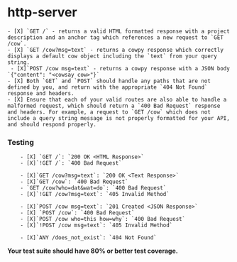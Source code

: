 # http-server
    - [X] `GET /` - returns a valid HTML formatted response with a project description and an anchor tag which references a new request to `GET /cow`.
    - [X] `GET /cow?msg=text` - returns a cowpy response which correctly displays a default cow object including the `text` from your query string.
     - [X]`POST /cow msg=text` - returns a cowpy response with a JSON body `{"content": "<cowsay cow>"}`
    - [X] Both `GET` and `POST` should handle any paths that are not defined by you, and return with the appropriate `404 Not Found` response and headers.
    - [X] Ensure that each of your valid routes are also able to handle a malformed request, which should return a `400 Bad Request` response and headers. For example, a request to `GET /cow` which does not include a query string message is not properly formatted for your API, and should respond properly.
### Testing
        - [X] `GET /`: `200 OK <HTML Response>`
        - [X]`!GET /`: `400 Bad Request`

        - [X]`GET /cow?msg=text`: `200 OK <Text Response>`
        - [X]`GET /cow`: `400 Bad Request`
        - `GET /cow?who=dat&wat=do`: `400 Bad Request`
        - [X]`!GET /cow?msg=text`: `405 Invalid Method`

        - [X]`POST /cow msg=text`: `201 Created <JSON Response>`
        - [X] `POST /cow`: `400 Bad Request`
        - [X]`POST /cow who=this how=why`: `400 Bad Request`
        - [X]`!POST /cow msg=text`: `405 Invalid Method`

        - [X]`ANY /does_not_exist`: `404 Not Found`

**Your test suite should have 80% or better test coverage.**

